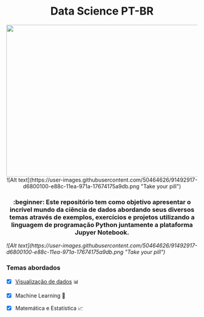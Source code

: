 
<h1 align="center">Data Science PT-BR</h1>

<p align="center">
  <img width="560" height="400" src="https://user-images.githubusercontent.com/50464626/91507024-11446200-e8aa-11ea-8f7a-392c14e8e56c.jpg">
  ![Alt text](https://user-images.githubusercontent.com/50464626/91492917-d6800100-e88c-11ea-971a-17674175a9db.png "Take your pill")
</p>

<h3 align="center">:beginner: Este repositório tem como objetivo apresentar o incrível mundo da ciência de dados abordando seus diversos temas através de exemplos, exercícios e projetos utilizando a linguagem de programação Python juntamente a plataforma Jupyer Notebook.</h3>

<i align="center">
  ![Alt text](https://user-images.githubusercontent.com/50464626/91492917-d6800100-e88c-11ea-971a-17674175a9db.png "Take your pill")
</i>

### Temas abordados

- [x] [Visualização de dados](https://github.com/LucasKiraly/DataScience-PTBR/tree/master/Visualização%20de%20dados) :bar_chart:
- [x] Machine Learning :robot:
- [x] Matemática e Estatística :chart_with_upwards_trend:

